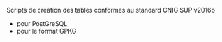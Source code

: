 
Scripts de création des tables conformes au standard CNIG SUP v2016b
- pour PostGreSQL
- pour le format GPKG
